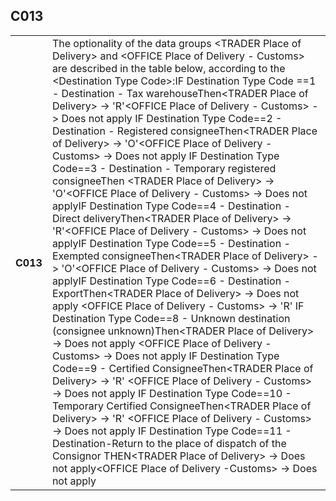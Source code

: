 ## C013
<table>
 <tr>
  <th>
   C013
  </th>
  <td>
   The optionality of the data groups &lt;TRADER Place of Delivery&gt; and &lt;OFFICE Place of Delivery - Customs&gt; are described in the table below, according to the &lt;Destination Type Code&gt;:IF Destination Type Code ==1 - Destination - Tax warehouseThen&lt;TRADER Place of Delivery&gt; -&gt; 'R'&lt;OFFICE Place of Delivery - Customs&gt; -&gt; Does not apply IF Destination Type Code==2 - Destination - Registered consigneeThen&lt;TRADER Place of Delivery&gt; -&gt; 'O'&lt;OFFICE Place of Delivery - Customs&gt; -&gt; Does not apply IF Destination Type Code==3 - Destination - Temporary registered consigneeThen &lt;TRADER Place of Delivery&gt; -&gt; 'O'&lt;OFFICE Place of Delivery - Customs&gt; -&gt; Does not applyIF Destination Type Code==4 - Destination - Direct deliveryThen&lt;TRADER Place of Delivery&gt; -&gt; 'R'&lt;OFFICE Place of Delivery - Customs&gt; -&gt; Does not applyIF Destination Type Code==5 - Destination - Exempted consigneeThen&lt;TRADER Place of Delivery&gt; -&gt; 'O'&lt;OFFICE Place of Delivery - Customs&gt; -&gt; Does not applyIF Destination Type Code==6 - Destination - ExportThen&lt;TRADER Place of Delivery&gt; -&gt; Does not apply &lt;OFFICE Place of Delivery - Customs&gt; -&gt; 'R' IF Destination Type Code==8 - Unknown destination (consignee unknown)Then&lt;TRADER Place of Delivery&gt; -&gt; Does not apply &lt;OFFICE Place of Delivery - Customs&gt; -&gt; Does not apply IF Destination Type Code==9 - Certified ConsigneeThen&lt;TRADER Place of Delivery&gt; -&gt; 'R' &lt;OFFICE Place of Delivery - Customs&gt; -&gt; Does not apply IF Destination Type Code==10 - Temporary Certified ConsigneeThen&lt;TRADER Place of Delivery&gt; -&gt; 'R' &lt;OFFICE Place of Delivery - Customs&gt; -&gt; Does not apply IF Destination Type Code==11 - Destination-Return to the place of dispatch of the Consignor THEN&lt;TRADER Place of Delivery&gt; -&gt; Does not apply&lt;OFFICE Place of Delivery -Customs&gt; -&gt; Does not apply
  </td>
 </tr>
</table>
